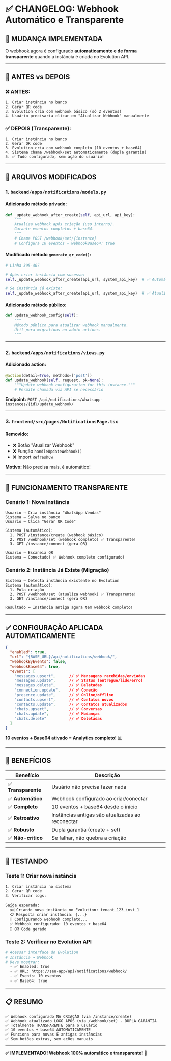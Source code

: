 # ✅ CHANGELOG: Webhook Automático e Transparente

## 🎯 **MUDANÇA IMPLEMENTADA**

O webhook agora é configurado **automaticamente e de forma transparente** quando a instância é criada no Evolution API.

---

## 🔄 **ANTES vs DEPOIS**

### **❌ ANTES:**
```
1. Criar instância no banco
2. Gerar QR code
3. Evolution cria com webhook básico (só 2 eventos)
4. Usuário precisaria clicar em "Atualizar Webhook" manualmente
```

### **✅ DEPOIS (Transparente):**
```
1. Criar instância no banco
2. Gerar QR code
3. Evolution cria com webhook completo (10 eventos + base64)
4. Sistema chama /webhook/set automaticamente (dupla garantia)
5. ✅ Tudo configurado, sem ação do usuário!
```

---

## 📝 **ARQUIVOS MODIFICADOS**

### **1. `backend/apps/notifications/models.py`**

#### **Adicionado método privado:**
```python
def _update_webhook_after_create(self, api_url, api_key):
    """
    Atualiza webhook após criação (uso interno).
    Garante eventos completos + base64.
    """
    # Chama POST /webhook/set/{instance}
    # Configura 10 eventos + webhookBase64: true
```

#### **Modificado método `generate_qr_code()`:**
```python
# Linha 395-407

# Após criar instância com sucesso:
self._update_webhook_after_create(api_url, system_api_key)  # ✅ Automático!

# Se instância já existe:
self._update_webhook_after_create(api_url, system_api_key)  # ✅ Atualiza também!
```

#### **Adicionado método público:**
```python
def update_webhook_config(self):
    """
    Método público para atualizar webhook manualmente.
    Útil para migrations ou admin actions.
    """
```

---

### **2. `backend/apps/notifications/views.py`**

#### **Adicionado action:**
```python
@action(detail=True, methods=['post'])
def update_webhook(self, request, pk=None):
    """Update webhook configuration for this instance."""
    # Permite chamada via API se necessário
```

**Endpoint:** `POST /api/notifications/whatsapp-instances/{id}/update_webhook/`

---

### **3. `frontend/src/pages/NotificationsPage.tsx`**

#### **Removido:**
- ❌ Botão "Atualizar Webhook"
- ❌ Função `handleUpdateWebhook()`
- ❌ Import `RefreshCw`

**Motivo:** Não precisa mais, é automático!

---

## 🔧 **FUNCIONAMENTO TRANSPARENTE**

### **Cenário 1: Nova Instância**
```
Usuario → Cria instância "WhatsApp Vendas"
Sistema → Salva no banco
Usuario → Clica "Gerar QR Code"

Sistema (automático):
  1. POST /instance/create (webhook básico)
  2. POST /webhook/set (webhook completo) ✅ Transparente!
  3. GET /instance/connect (gera QR)
  
Usuario → Escaneia QR
Sistema → Conectado! ✅ Webhook completo configurado!
```

### **Cenário 2: Instância Já Existe (Migração)**
```
Sistema → Detecta instância existente no Evolution
Sistema (automático):
  1. Pula criação
  2. POST /webhook/set (atualiza webhook) ✅ Transparente!
  3. GET /instance/connect (gera QR)
  
Resultado → Instância antiga agora tem webhook completo!
```

---

## ✅ **CONFIGURAÇÃO APLICADA AUTOMATICAMENTE**

```json
{
  "enabled": true,
  "url": "{BASE_URL}/api/notifications/webhook/",
  "webhookByEvents": false,
  "webhookBase64": true,
  "events": [
    "messages.upsert",      // ✅ Mensagens recebidas/enviadas
    "messages.update",      // ✅ Status (entregue/lido/erro)
    "messages.delete",      // ✅ Deletadas
    "connection.update",    // ✅ Conexão
    "presence.update",      // ✅ Online/offline
    "contacts.upsert",      // ✅ Contatos novos
    "contacts.update",      // ✅ Contatos atualizados
    "chats.upsert",         // ✅ Conversas
    "chats.update",         // ✅ Mudanças
    "chats.delete"          // ✅ Deletadas
  ]
}
```

**10 eventos + Base64 ativado = Analytics completo! 📊**

---

## 🎯 **BENEFÍCIOS**

| Benefício | Descrição |
|-----------|-----------|
| ✅ **Transparente** | Usuário não precisa fazer nada |
| ✅ **Automático** | Webhook configurado ao criar/conectar |
| ✅ **Completo** | 10 eventos + base64 desde o início |
| ✅ **Retroativo** | Instâncias antigas são atualizadas ao reconectar |
| ✅ **Robusto** | Dupla garantia (create + set) |
| ✅ **Não-crítico** | Se falhar, não quebra a criação |

---

## 🧪 **TESTANDO**

### **Teste 1: Criar nova instância**
```bash
1. Criar instância no sistema
2. Gerar QR code
3. Verificar logs:

Saída esperada:
  🆕 Criando nova instância no Evolution: tenant_123_inst_1
  📋 Resposta criar instância: {...}
  🔧 Configurando webhook completo...
  ✅ Webhook configurado: 10 eventos + base64
  📱 QR Code gerado
```

### **Teste 2: Verificar no Evolution API**
```bash
# Acessar interface do Evolution
# Instância → Webhook
# Deve mostrar:
  - ✅ Enabled: true
  - ✅ URL: https://seu-app/api/notifications/webhook/
  - ✅ Events: 10 eventos
  - ✅ Base64: true
```

---

## 📋 **RESUMO**

```
✅ Webhook configurado NA CRIAÇÃO (via /instance/create)
✅ Webhook atualizado LOGO APÓS (via /webhook/set) - DUPLA GARANTIA
✅ Totalmente TRANSPARENTE para o usuário
✅ 10 eventos + base64 AUTOMATICAMENTE
✅ Funciona para novas E antigas instâncias
✅ Sem botões extras, sem ações manuais
```

---

**✅ IMPLEMENTADO! Webhook 100% automático e transparente! 🎉**



